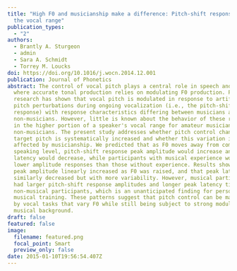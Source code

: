 ```yaml
---
title: "High F0 and musicianship make a difference: Pitch-shift responses across
  the vocal range"
publication_types:
  - "2"
authors:
  - Brantly A. Sturgeon
  - admin
  - Sara A. Schmidt
  - Torrey M. Loucks
doi: https://doi.org/10.1016/j.wocn.2014.12.001
publication: Journal of Phonetics
abstract: The control of vocal pitch plays a central role in speech and singing,
  where accurate tonal production relies on modulating F0 production. Previous
  research has shown that vocal pitch is modulated in response to artificial
  pitch perturbations during ongoing vocalization (i.e., the pitch-shift
  response) with response characteristics differing between musicians and
  non-musicians. However, little is known about the behavior of these responses
  in the higher portion of a speaker's vocal range for amateur musicians or
  non-musicians. The present study addresses whether pitch control changes as
  target pitch is systematically increased and whether this variation is
  affected by musicianship. We predicted that as F0 moves away from comfortable
  speaking level, pitch-shift response peak amplitude would increase and peak
  latency would decrease, while participants with musical experience would have
  lower amplitude responses than those without experience. Results showed that
  peak amplitude linearly increased as F0 was raised, and that peak latency
  similarly decreased but with more variability. However, musical participants
  had larger pitch-shift response amplitudes and longer peak latency times than
  non-musical participants, which is an unanticipated finding for persons with
  musical training. These patterns suggest that pitch control can be manipulated
  by vocal tasks that vary F0 while still being subject to strong modulation by
  musical background.
draft: false
featured: false
image:
  filename: featured.png
  focal_point: Smart
  preview_only: false
date: 2015-01-10T19:56:54.407Z
---
```


